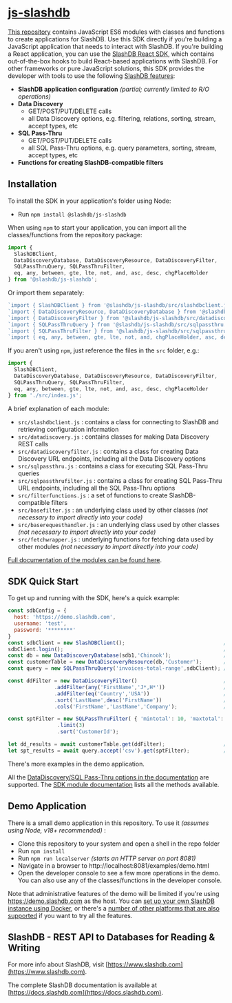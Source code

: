 # [js-slashdb](https://github.com/SlashDB/js-slashdb)
[This repository](https://github.com/SlashDB/js-slashdb) contains JavaScript ES6 modules with classes and functions to create applications for SlashDB.  Use this SDK directly if you're building a JavaScript application that needs to interact with SlashDB.  If you're building a React application, you can use the [SlashDB React SDK](https://github.com/SlashDB/react-slashdb), which contains out-of-the-box hooks to build React-based applications with SlashDB.  For other frameworks or pure JavaScript solutions, this SDK provides the developer with tools to use the following [SlashDB features](https://www.slashdb.com/how-it-works/):

* **SlashDB application configuration** _(partial; currently limited to R/O operations)_
* **Data Discovery**
     * GET/POST/PUT/DELETE calls
     * all Data Discovery options, e.g. filtering, relations, sorting, stream, accept types, etc
* **SQL Pass-Thru**
     * GET/POST/PUT/DELETE calls
     * all SQL Pass-Thru options, e.g. query parameters, sorting, stream, accept types, etc
 * **Functions for creating SlashDB-compatible filters**


## Installation
To install the SDK in your application's folder using Node:
* Run `npm install @slashdb/js-slashdb`

When using `npm` to start your application, you can import all the classes/functions from the repository package:  

```js
import { 
  SlashDBClient, 
  DataDiscoveryDatabase, DataDiscoveryResource, DataDiscoveryFilter, 
  SQLPassThruQuery, SQLPassThruFilter, 
  eq, any, between, gte, lte, not, and, asc, desc, chgPlaceHolder
} from '@slashdb/js-slashdb';
```

Or import them separately:
```js
`import { SlashDBClient } from '@slashdb/js-slashdb/src/slashdbclient.js';`
`import { DataDiscoveryResource, DataDiscoveryDatabase } from '@slashdb/js-slashdb/src/datadiscovery.js';`
`import { DataDiscoveryFilter } from '@slashdb/js-slashdb/src/datadiscoveryfilter.js';`
`import { SQLPassThruQuery } from '@slashdb/js-slashdb/src/sqlpassthru.js';`
`import { SQLPassThruFilter } from '@slashdb/js-slashdb/src/sqlpassthrufilter.js';`
`import { eq, any, between, gte, lte, not, and, chgPlaceHolder, asc, desc } from '@slashdb/js-slashdb/src/filterfunctions.js';`
```

If you aren't using `npm`, just reference the files in the `src` folder, e.g.:  

```js
import { 
  SlashDBClient, 
  DataDiscoveryDatabase, DataDiscoveryResource, DataDiscoveryFilter, 
  SQLPassThruQuery, SQLPassThruFilter, 
  eq, any, between, gte, lte, not, and, asc, desc, chgPlaceHolder 
} from './src/index.js';
```

A brief explanation of each module:

* `src/slashdbclient.js` : contains a class for connecting to SlashDB and retrieving configuration information
* `src/datadiscovery.js` : contains classes for making Data Discovery REST calls
* `src/datadiscoveryfilter.js` : contains a class for creating Data Discovery URL endpoints, including all the Data Discovery options
* `src/sqlpassthru.js` : contains a class for executing SQL Pass-Thru queries
* `src/sqlpassthrufilter.js` : contains a class for creating SQL Pass-Thru URL endpoints, including all the SQL Pass-Thru options
* `src/filterfunctions.js` : a set of functions to create SlashDB-compatible filters
* `src/basefilter.js` : an underlying class used by other classes _(not necessary to import directly into your code)_
* `src/baserequesthandler.js` : an underlying class used by other classes _(not necessary to import directly into your code)_
* `src/fetchwrapper.js` : underlying functions for fetching data used by other modules _(not necessary to import directly into your code)_

[Full documentation of the modules can be found here](https://slashdb.github.io/js-slashdb/docs).


## SDK Quick Start
To get up and running with the SDK, here's a quick example:

```js
const sdbConfig = {
  host: 'https://demo.slashdb.com',
  username: 'test',
  password: '********'
}
const sdbClient = new SlashDBClient();                                // create a SlashDB client to connect to a SlashDB instance
sdbClient.login();                                                    // login to host SlashDB server (Not required if api key is provided)
const db = new DataDiscoveryDatabase(sdb1,'Chinook');                 // access the Chinook Database that is on the SlashDB instance
const customerTable = new DataDiscoveryResource(db,'Customer');       // access the Customer table in the Chinook database
const query = new SQLPassThruQuery('invoices-total-range',sdbClient); // access the invoices-total-range query that is on the SlashDB instance

const ddFilter = new DataDiscoveryFilter()                            // create a filter for Data Discovery operations
               .addFilter(any('FirstName','J*,H*'))                   // filter by column FirstName, starting with 'J' or 'H'
               .addFilter(eq('Country','USA'))                        // filter by column Country, matches 'USA'
               .sort('LastName',desc('FirstName'))                    // sort results by columns LastName, descending FirstName
               .cols('FirstName','LastName','Company');               // only return columns FirstName, LastName, Company

const sptFilter = new SQLPassThruFilter( { 'mintotal': 10, 'maxtotal': 20 } )   // create a filter for SQL Pass-Thru with these query parameters set
                .limit(3)                                                       // return only the first 3 results
                .sort('CustomerId');                                            // sort results by column CustomerId

let dd_results = await customerTable.get(ddFilter);                   // get the data from Customer table with the Data Discovery filter options applied (returns JSON)
let spt_results = await query.accept('csv').get(sptFilter);           // execute the invoices-total-range query with the SQL Pass-Thru filter options applied (returns CSV)
```

There's more examples in the demo application.

All the [DataDiscovery/SQL Pass-Thru options in the documentation](https://docs.slashdb.com/user-guide/using-slashdb/) are supported.  The [SDK module documentation](https://slashdb.github.io/js-slashdb/docs) lists all the methods available.  


## Demo Application

There is a small demo application in this repository.  To use it _(assumes using Node, v18+ recommended)_ :
* Clone this repository to your system and open a shell in the repo folder 
* Run `npm install`
* Run `npm run localserver` _(starts an HTTP server on port 8081)_
* Navigate in a browser to http://localhost:8081/examples/demo.html
* Open the developer console to see a few more operations in the demo.  You can also use any of the classes/functions in the developer console.

Note that administrative features of the demo will be limited if you're using https://demo.slashdb.com as the host.  You can [set up your own SlashDB instance using Docker](https://docs.slashdb.com/user-guide/getting-slashdb/docker/), or there's a [number of other platforms that are also supported](https://docs.slashdb.com/user-guide/getting-slashdb/) if you want to try all the features.

## SlashDB - REST API to Databases for Reading & Writing

For more info about SlashDB, visit [https://www.slashdb.com](https://www.slashdb.com). 

The complete SlashDB documentation is available at [https://docs.slashdb.com](https://docs.slashdb.com).


